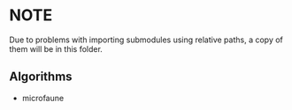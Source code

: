 # NOTE
Due to problems with importing submodules using relative paths, a copy of them will be in this folder.

## Algorithms
- microfaune